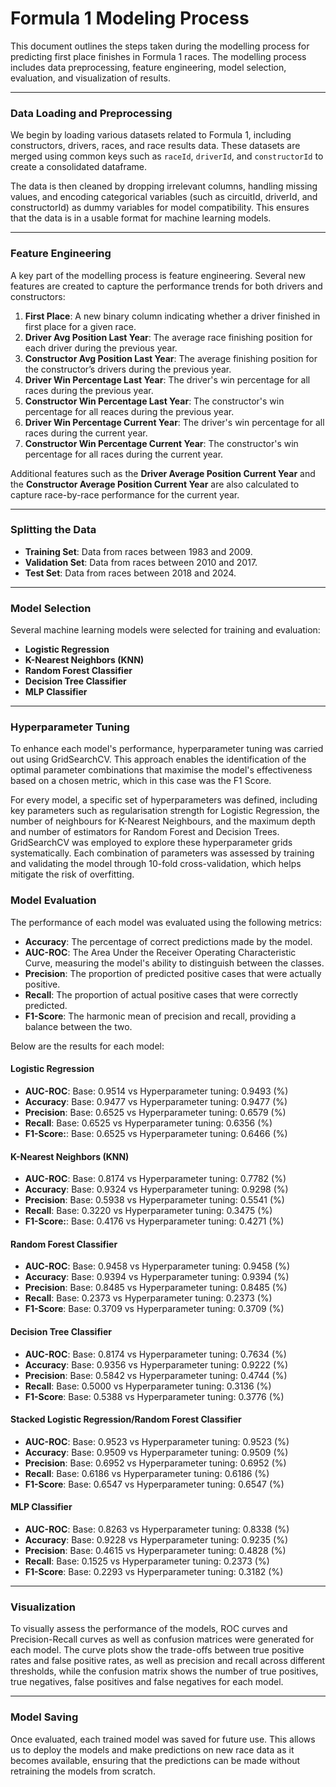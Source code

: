 # Formula 1 Modeling Process

This document outlines the steps taken during the modelling process for predicting first place finishes in Formula 1 races. The modelling process includes data preprocessing, feature engineering, model selection, evaluation, and visualization of results.

---

### Data Loading and Preprocessing

We begin by loading various datasets related to Formula 1, including constructors, drivers, races, and race results data. These datasets are merged using common keys such as `raceId`, `driverId`, and `constructorId` to create a consolidated dataframe.

The data is then cleaned by dropping irrelevant columns, handling missing values, and encoding categorical variables (such as circuitId, driverId, and constructorId) as dummy variables for model compatibility. This ensures that the data is in a usable format for machine learning models.

---

### Feature Engineering

A key part of the modelling process is feature engineering. Several new features are created to capture the performance trends for both drivers and constructors:

1. **First Place**: A new binary column indicating whether a driver finished in first place for a given race.
4. **Driver Avg Position Last Year**: The average race finishing position for each driver during the previous year.
5. **Constructor Avg Position Last Year**: The average finishing position for the constructor’s drivers during the previous year.
6. **Driver Win Percentage Last Year**: The driver's win percentage for all races during the previous year.
7. **Constructor Win Percentage Last Year**: The constructor's win percentage for all reaces during the previous year.
8. **Driver Win Percentage Current Year**: The driver's win percentage for all races during the current year.
9. **Constructor Win Percentage Current Year**: The constructor's win percentage for all races during the current year.

Additional features such as the **Driver Average Position Current Year** and the **Constructor Average Position Current Year** are also calculated to capture race-by-race performance for the current year.

---

### Splitting the Data

- **Training Set**: Data from races between 1983 and 2009.
- **Validation Set**: Data from races between 2010 and 2017.
- **Test Set**: Data from races between 2018 and 2024.

---

### Model Selection

Several machine learning models were selected for training and evaluation:

- **Logistic Regression**
- **K-Nearest Neighbors (KNN)**
- **Random Forest Classifier**
- **Decision Tree Classifier**
- **MLP Classifier**

---

### Hyperparameter Tuning
To enhance each model's performance, hyperparameter tuning was carried out using GridSearchCV. This approach enables the identification of the optimal parameter combinations that maximise the model's effectiveness based on a chosen metric, which in this case was the F1 Score.

For every model, a specific set of hyperparameters was defined, including key parameters such as regularisation strength for Logistic Regression, the number of neighbours for K-Nearest Neighbours, and the maximum depth and number of estimators for Random Forest and Decision Trees. GridSearchCV was employed to explore these hyperparameter grids systematically. Each combination of parameters was assessed by training and validating the model through 10-fold cross-validation, which helps mitigate the risk of overfitting.

### Model Evaluation

The performance of each model was evaluated using the following metrics:

- **Accuracy**: The percentage of correct predictions made by the model.
- **AUC-ROC**: The Area Under the Receiver Operating Characteristic Curve, measuring the model's ability to distinguish between the classes.
- **Precision**: The proportion of predicted positive cases that were actually positive.
- **Recall**: The proportion of actual positive cases that were correctly predicted.
- **F1-Score**: The harmonic mean of precision and recall, providing a balance between the two.

Below are the results for each model:

#### Logistic Regression
- **AUC-ROC**: Base: 0.9514 vs Hyperparameter tuning: 0.9493 (%)
- **Accuracy**: Base: 0.9477 vs Hyperparameter tuning: 0.9477 (%)
- **Precision**: Base: 0.6525 vs Hyperparameter tuning: 0.6579 (%)
- **Recall**: Base: 0.6525 vs Hyperparameter tuning: 0.6356 (%)
- **F1-Score:**: Base: 0.6525 vs Hyperparameter tuning: 0.6466 (%)
#### K-Nearest Neighbors (KNN)
- **AUC-ROC**: Base: 0.8174 vs Hyperparameter tuning: 0.7782 (%)
- **Accuracy**: Base: 0.9324 vs Hyperparameter tuning: 0.9298 (%)
- **Precision**: Base: 0.5938 vs Hyperparameter tuning: 0.5541 (%)
- **Recall**: Base: 0.3220 vs Hyperparameter tuning: 0.3475 (%)
- **F1-Score:**: Base: 0.4176 vs Hyperparameter tuning: 0.4271 (%)
#### Random Forest Classifier
- **AUC-ROC**: Base: 0.9458 vs Hyperparameter tuning: 0.9458 (%)
- **Accuracy**: Base: 0.9394 vs Hyperparameter tuning: 0.9394 (%)
- **Precision**: Base: 0.8485 vs Hyperparameter tuning: 0.8485 (%)
- **Recall**: Base: 0.2373 vs Hyperparameter tuning: 0.2373 (%)
- **F1-Score**: Base: 0.3709 vs Hyperparameter tuning: 0.3709 (%)
#### Decision Tree Classifier
- **AUC-ROC**: Base: 0.8174 vs Hyperparameter tuning: 0.7634 (%)
- **Accuracy**: Base: 0.9356 vs Hyperparameter tuning: 0.9222 (%)
- **Precision**: Base: 0.5842 vs Hyperparameter tuning: 0.4744 (%)
- **Recall**: Base: 0.5000 vs Hyperparameter tuning: 0.3136 (%)
- **F1-Score**: Base: 0.5388 vs Hyperparameter tuning: 0.3776 (%)
#### Stacked Logistic Regression/Random Forest Classifier
- **AUC-ROC**: Base: 0.9523 vs Hyperparameter tuning: 0.9523 (%)
- **Accuracy**: Base: 0.9509 vs Hyperparameter tuning: 0.9509 (%)
- **Precision**: Base: 0.6952 vs Hyperparameter tuning: 0.6952 (%)
- **Recall**: Base: 0.6186 vs Hyperparameter tuning: 0.6186 (%)
- **F1-Score**: Base: 0.6547 vs Hyperparameter tuning: 0.6547 (%)
#### MLP Classifier
- **AUC-ROC**: Base: 0.8263 vs Hyperparameter tuning: 0.8338 (%)
- **Accuracy**: Base: 0.9228 vs Hyperparameter tuning: 0.9235 (%)
- **Precision**: Base: 0.4615 vs Hyperparameter tuning: 0.4828 (%)
- **Recall**: Base: 0.1525 vs Hyperparameter tuning: 0.2373 (%)
- **F1-Score**: Base: 0.2293 vs Hyperparameter tuning: 0.3182 (%)

---

### Visualization

To visually assess the performance of the models, ROC curves and Precision-Recall curves as well as confusion matrices were generated for each model. The curve plots show the trade-offs between true positive rates and false positive rates, as well as precision and recall across different thresholds, while the confusion matrix shows the number of true positives, true negatives, false positives and false negatives for each model.

---

### Model Saving

Once evaluated, each trained model was saved for future use. This allows us to deploy the models and make predictions on new race data as it becomes available, ensuring that the predictions can be made without retraining the models from scratch.

